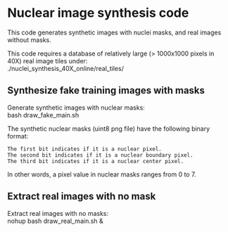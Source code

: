 # Nuclear image synthesis code

This code generates synthetic images with nuclei masks, and real images without masks.  

This code requires a database of relatively large (> 1000x1000 pixels in 40X) real image tiles under:  
./nuclei_synthesis_40X_online/real_tiles/  

## Synthesize fake training images with masks
Generate synthetic images with nuclear masks:  
bash draw_fake_main.sh  

The synthetic nuclear masks (uint8 png file) have the following binary format:  
```
The first bit indicates if it is a nuclear pixel.  
The second bit indicates if it is a nuclear boundary pixel.  
The third bit indicates if it is a nuclear center pixel. 
```
In other words, a pixel value in nuclear masks ranges from 0 to 7.  

## Extract real images with no mask
Extract real images with no masks:  
nohup bash draw_real_main.sh &

